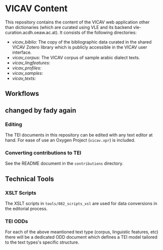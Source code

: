 # VICAV Content

This repository contains the content of the VICAV web application other than dictionaries (which are curated using VLE and its backend vle-curation.acdh.oeaw.ac.at).
It consists of the following directories:

* *vicav_biblio:* The copy of the bibliographic data curated in the shared VICAV Zotero  library which is publicly accessible in the VICAV user interface.
* *vicav_corpus:* The VICAV corpus of sample arabic dialect texts.
* *vicav_lingfeatures:*
* *vicav_profiles:*
* *vicav_samples:*
* *vicav_texts:*

## Workflows
## changed by fady again
### Editing

The TEI documents in this repository can be edited with any text editor at hand. For ease of use an Oxygen Project (`vicav.xpr`) is included.

### Converting contributions to TEI 

See the README document in the `contributions` directory.

## Technical Tools
### XSLT Scripts

The XSLT scripts in `tools/082_scripts_xsl` are used for data conversions in the editorial process.

### TEI ODDs

For each of the above meantioned text type (corpus, linguistic features, etc) there will be a dedicated ODD document which defines a TEI model tailored to the text types's specific structure.
